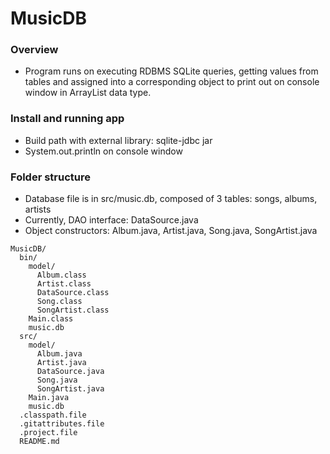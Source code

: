 # MusicDB
### Overview
- Program runs on executing RDBMS SQLite queries, getting values from tables and assigned into a corresponding object to print out on console window in ArrayList data type.

### Install and running app
- Build path with external library: sqlite-jdbc jar 
- System.out.println on console window 

### Folder structure 
- Database file is in src/music.db, composed of 3 tables: songs, albums, artists
- Currently, DAO interface: DataSource.java
- Object constructors: Album.java, Artist.java, Song.java, SongArtist.java

```
MusicDB/
  bin/
    model/
      Album.class
      Artist.class
      DataSource.class
      Song.class
      SongArtist.class
    Main.class
    music.db
  src/
    model/
      Album.java
      Artist.java
      DataSource.java
      Song.java
      SongArtist.java
    Main.java
    music.db
  .classpath.file
  .gitattributes.file
  .project.file
  README.md
```
  
